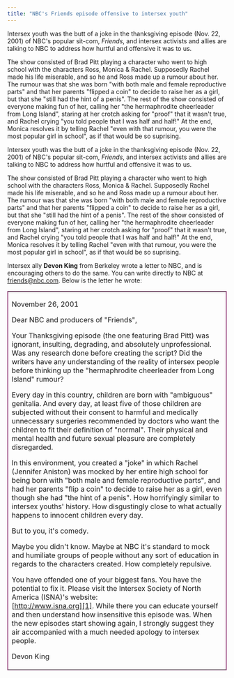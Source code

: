 ```yaml
---
title: "NBC's Friends episode offensive to intersex youth"
---
```


  
Intersex youth was the butt of a joke in the thanksgiving episode (Nov. 22, 2001) of NBC's popular sit-com, _Friends_, and intersex activists and allies are talking to NBC to address how hurtful and offensive it was to us.  


  
The show consisted of Brad Pitt playing a character who went to high school with the characters Ross, Monica & Rachel. Supposedly Rachel made his life miserable, and so he and Ross made up a rumour about her. The rumour was that she was born "with both male and female reproductive parts" and that her parents "flipped a coin" to decide to raise her as a girl, but that she "still had the hint of a penis". The rest of the show consisted of everyone making fun of her, calling her "the hermaphrodite cheerleader from Long Island", staring at her crotch asking for "proof" that it wasn't true, and Rachel crying "you told people that I was half and half!" At the end, Monica resolves it by telling Rachel "even with that rumour, you were the most popular girl in school", as if that would be so suprising.  


  


  
Intersex youth was the butt of a joke in the thanksgiving episode (Nov. 22, 2001) of NBC's popular sit-com, _Friends_, and intersex activists and allies are talking to NBC to address how hurtful and offensive it was to us.  


  
The show consisted of Brad Pitt playing a character who went to high school with the characters Ross, Monica & Rachel. Supposedly Rachel made his life miserable, and so he and Ross made up a rumour about her. The rumour was that she was born "with both male and female reproductive parts" and that her parents "flipped a coin" to decide to raise her as a girl, but that she "still had the hint of a penis". The rest of the show consisted of everyone making fun of her, calling her "the hermaphrodite cheerleader from Long Island", staring at her crotch asking for "proof" that it wasn't true, and Rachel crying "you told people that I was half and half!" At the end, Monica resolves it by telling Rachel "even with that rumour, you were the most popular girl in school", as if that would be so suprising.  


  
Intersex ally <b class=dr>Devon King</b> from Berkeley wrote a letter to NBC, and is encouraging others to do the same. You can write directly to NBC at <friends@nbc.com>. Below is the letter he wrote:  


  
<table border=1 bordercolor=#98457E cellpadding=20 align=center width=90%>

<td width=90%>

  
November 26, 2001  


  
Dear NBC and producers of "Friends",  


  
Your Thanksgiving episode (the one featuring Brad Pitt) was ignorant, insulting, degrading, and absolutely unprofessional. Was any research done before creating the script? Did the writers have any understanding of the reality of intersex people before thinking up the "hermaphrodite cheerleader from Long Island" rumour?  


  
Every day in this country, children are born with "ambiguous" genitalia. And every day, at least five of those children are subjected without their consent to harmful and medically unnecessary surgeries recommended by doctors who want the children to fit their definition of "normal". Their physical and mental health and future sexual pleasure are completely disregarded.  


  
In this environment, you created a "joke" in which Rachel (Jennifer Aniston) was mocked by her entire high school for being born with "both male and female reproductive parts", and had her parents "flip a coin" to decide to raise her as a girl, even though she had "the hint of a penis". How horrifyingly similar to intersex youths' history. How disgustingly close to what actually happens to innocent children every day.  


  
But to you, it's comedy.  


  
Maybe you didn't know. Maybe at NBC it's standard to mock and humiliate groups of people without any sort of education in regards to the characters created. How completely repulsive.  


  
You have offended one of your biggest fans. You have the potential to fix it. Please visit the Intersex Society of North America (ISNA)'s website:  
[http://www.isna.org][1]. While there you can educate yourself and then understand how insensitive this episode was. When the new episodes start showing again, I strongly suggest they air accompanied with a much needed apology to intersex people.  


  
Devon King  
</td></table>

 [1]: http://www.isna.org/